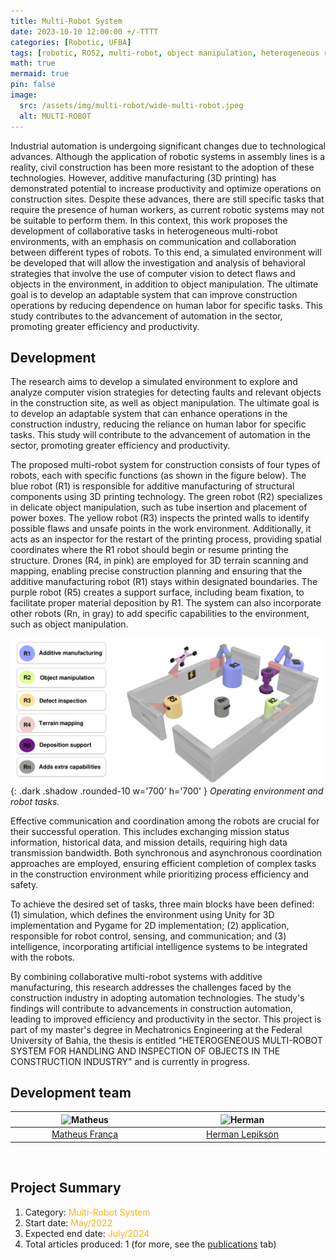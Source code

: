 ```yaml
---
title: Multi-Robot System
date: 2023-10-10 12:00:00 +/-TTTT
categories: [Robotic, UFBA]
tags: [robotic, ROS2, multi-robot, object manipulation, heterogeneous robots, simulator, computer vision, additive manufacturing, civil constructio, Pygame, Unity] # TAG names should always be lowercase
math: true
mermaid: true
pin: false
image:
  src: /assets/img/multi-robot/wide-multi-robot.jpeg
  alt: MULTI-ROBOT
---
```


Industrial automation is undergoing significant changes due to technological advances. Although the application of robotic systems in assembly lines is a reality, civil construction has been more resistant to the adoption of these technologies. However, additive manufacturing (3D printing) has demonstrated potential to increase productivity and optimize operations on construction sites. Despite these advances, there are still specific tasks that require the presence of human workers, as current robotic systems may not be suitable to perform them. In this context, this work proposes the development of collaborative tasks in heterogeneous multi-robot environments, with an emphasis on communication and collaboration between different types of robots. To this end, a simulated environment will be developed that will allow the investigation and analysis of behavioral strategies that involve the use of computer vision to detect flaws and objects in the environment, in addition to object manipulation. The ultimate goal is to develop an adaptable system that can improve construction operations by reducing dependence on human labor for specific tasks. This study contributes to the advancement of automation in the sector, promoting greater efficiency and productivity.

## Development

The research aims to develop a simulated environment to explore and analyze computer vision strategies for detecting faults and relevant objects in the construction site, as well as object manipulation. The ultimate goal is to develop an adaptable system that can enhance operations in the construction industry, reducing the reliance on human labor for specific tasks. This study will contribute to the advancement of automation in the sector, promoting greater efficiency and productivity.

The proposed multi-robot system for construction consists of four types of robots, each with specific functions (as shown in the figure below). The blue robot (R1) is responsible for additive manufacturing of structural components using 3D printing technology. The green robot (R2) specializes in delicate object manipulation, such as tube insertion and placement of power boxes. The yellow robot (R3) inspects the printed walls to identify possible flaws and unsafe points in the work environment. Additionally, it acts as an inspector for the restart of the printing process, providing spatial coordinates where the R1 robot should begin or resume printing the structure. Drones (R4, in pink) are employed for 3D terrain scanning and mapping, enabling precise construction planning and ensuring that the additive manufacturing robot (R1) stays within designated boundaries. The purple robot (R5) creates a support surface, including beam fixation, to facilitate proper material deposition by R1. The system can also incorporate other robots (Rn, in gray) to add specific capabilities to the environment, such as object manipulation.

![robots](/assets/img/multi-robot/mission.png){: .dark .shadow .rounded-10 w='700' h='700' }
_Operating environment and robot tasks._

Effective communication and coordination among the robots are crucial for their successful operation. This includes exchanging mission status information, historical data, and mission details, requiring high data transmission bandwidth. Both synchronous and asynchronous coordination approaches are employed, ensuring efficient completion of complex tasks in the construction environment while prioritizing process efficiency and safety.

To achieve the desired set of tasks, three main blocks have been defined: (1) simulation, which defines the environment using Unity for 3D implementation and Pygame for 2D implementation; (2) application, responsible for robot control, sensing, and communication; and (3) intelligence, incorporating artificial intelligence systems to be integrated with the robots.

By combining collaborative multi-robot systems with additive manufacturing, this research addresses the challenges faced by the construction industry in adopting automation technologies. The study's findings will contribute to advancements in construction automation, leading to improved efficiency and productivity in the sector. This project is part of my master's degree in Mechatronics Engineering at the Federal University of Bahia, the thesis is entitled "HETEROGENEOUS MULTI-ROBOT SYSTEM FOR HANDLING AND INSPECTION OF OBJECTS IN THE CONSTRUCTION INDUSTRY" and is currently in progress.

## Development team

<center>
<div>
  <div class=" col-xl-auto offset-xl-0 col-lg-4 offset-lg-0">
    <table class="table-borderless highlight">
      <thead>
        <tr>
          <th><center><img src="{{ 'assets/img/matheus_franca.jpeg' | relative_url }}" width="100" alt="Matheus" class="img-fluid rounded-circle" /></center></th>
          <th></th>
          <th><center><img src="{{ 'assets/img/herman-lepikson.png' | relative_url }}" width="100" alt="Herman" class="img-fluid rounded-circle"/></center></th>
          <th></th>
        </tr>
      </thead>
      <tbody>
        <tr class="font-weight-bolder" style="text-align: center margin-top: 0">
          <td width="50%"><center><a href="https://www.linkedin.com/in/matheus-frança-b62044150">Matheus França</a></center></td>
          <td></td>
          <td width="50%"><center><a href="http://lattes.cnpq.br/1115148358376830">Herman Lepikson</a></center></td>
          <td></td>
        </tr>
      </tbody>
    </table>
  </div>
</div>
</center>

<br>

## Project Summary

1. Category: <font color="#fbb117">Multi-Robot System</font>
2. Start date: <font color="#fbb117">May/2022</font>
3. Expected end date: <font color="#fbb117">July/2024</font>
4. Total articles produced: 1 (for more, see the [publications](https://matheusfranca-dev.github.io/publications/) tab)

